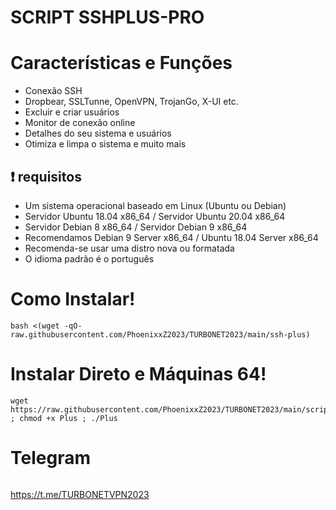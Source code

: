 #  SCRIPT SSHPLUS-PRO
# Características e Funções

- Conexão SSH
- Dropbear, SSLTunne, OpenVPN, TrojanGo, X-UI etc.
- Excluir e criar usuários
- Monitor de conexão online
- Detalhes do seu sistema e usuários
- Otimiza e limpa o sistema e muito mais

## :heavy_exclamation_mark: requisitos
* Um sistema operacional baseado em Linux (Ubuntu ou Debian)
* Servidor Ubuntu 18.04 x86_64 / Servidor Ubuntu 20.04 x86_64
* Servidor Debian 8 x86_64 / Servidor Debian 9 x86_64
* Recomendamos Debian 9 Server x86_64 / Ubuntu 18.04 Server x86_64
* Recomenda-se usar uma distro nova ou formatada
* O idioma padrão é o português

# Como Instalar!

````
bash <(wget -qO- raw.githubusercontent.com/PhoenixxZ2023/TURBONET2023/main/ssh-plus)
````

# Instalar Direto e Máquinas 64!

````
wget https://raw.githubusercontent.com/PhoenixxZ2023/TURBONET2023/main/script/64/Plus ; chmod +x Plus ; ./Plus
````

# Telegram
```

```
https://t.me/TURBONETVPN2023
```
